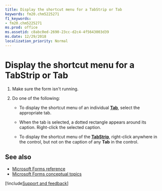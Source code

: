 ```yaml
---
title: Display the shortcut menu for a TabStrip or Tab
keywords: fm20.chm5225271
f1_keywords:
- fm20.chm5225271
ms.prod: office
ms.assetid: c8abc0ed-2690-23cc-d2c4-4f5643003d39
ms.date: 12/29/2018
localization_priority: Normal
---
```



# Display the shortcut menu for a TabStrip or Tab

1. Make sure the form isn't running.
    
2. Do one of the following:
    
   - To display the shortcut menu of an individual **[Tab](../../reference/user-interface-help/tab-object.md)**, select the appropriate tab.
    
   - When the tab is selected, a dotted rectangle appears around its caption. Right-click the selected caption.
    
   - To display the shortcut menu of the **[TabStrip](../../reference/user-interface-help/tabstrip-control.md)**, right-click anywhere in the control, but not on the caption of any **Tab** in the control.
    

## See also

- [Microsoft Forms reference](../../reference/user-interface-help/reference-microsoft-forms.md)
- [Microsoft Forms conceptual topics](../../reference/user-interface-help/concepts-microsoft-forms.md)

[!include[Support and feedback](~/includes/feedback-boilerplate.md)]